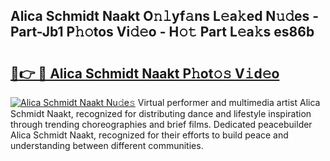 ## Alica Schmidt Naakt O𝚗𝚕yf𝚊ns L𝚎a𝚔ed N𝚞𝚍es - Part-Jb1 P𝚑𝚘tos Vi𝚍𝚎o - H𝚘𝚝 Part L𝚎a𝚔s es86b

# <h2><a href="http://kff35l.oniu.top/?m=Alica+Schmidt+Naakt">🔗👉 🔴 Alica Schmidt Naakt P𝚑ot𝚘𝚜 V𝚒d𝚎o</a></h2>

[![Alica Schmidt Naakt Nu𝚍e𝚜](https://i.imgur.com/0qMVB7G.gif)](http://kff35l.oniu.top/?m=Alica+Schmidt+Naakt)
Virtual performer and multimedia artist Alica Schmidt Naakt, recognized for distributing dance and lifestyle inspiration through trending choreographies and brief films. Dedicated peacebuilder Alica Schmidt Naakt, recognized for their efforts to build peace and understanding between different communities.  
